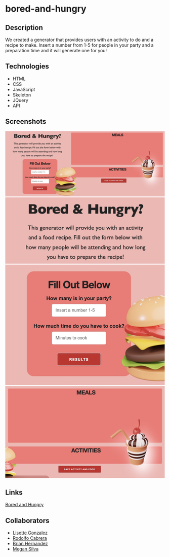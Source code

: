 # bored-and-hungry

## Description
<p> 
    We created a generator that provides users with an activity to do and a recipe to make. Insert a number from 1-5 for people in your party and a preparation time and it will generate one for you!
</p>


## Technologies
<ul>
    <li> HTML
    <li> CSS
    <li> JavaScript
    <li> Skeleton
    <li> JQuery
    <li> API
</ul>

## Screenshots
<img src="./assets/images/screenshot4.jpg" alt="Our entire project">
<img src="./assets/images/screenshot1.jpg" alt="A portion of the project that shoes the title and the instructions">
<img src="./assets/images/screenshot2.jpg" alt="Shows where you fill out the criteria">
<img src="./assets/images/screenshot3.jpg" alt="Shows where the food and activities will show up">


## Links

[Bored and Hungry]()

## Collaborators 
- [Lisette Gonzalez](https://github.com/lissygonz)
- [Rodolfo Cabrera](https://github.com/rodolfopoly)
- [Brian Hernandez](https://github.com/HdezB)
- [Megan Silva](https://github.com/megansilva) 
